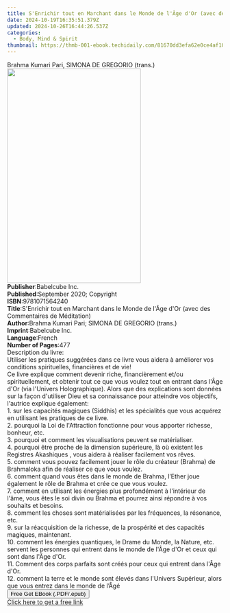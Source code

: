 ```yaml
---
title: S'Enrichir tout en Marchant dans le Monde de l'Âge d'Or (avec des Commentaires de Méditation) | Free Book
date: 2024-10-19T16:35:51.379Z
updated: 2024-10-26T16:44:26.537Z
categories:
  - Body, Mind & Spirit
thumbnail: https://thmb-001-ebook.techidaily.com/81670dd3efa62e0ce4af101a68996ccfd60fc235b3abbe4f0b7184e5ed4b461f.jpg
---
```

<main id="book-container">
  <div class="flex flex-col">
    <div class="book-brief flex-1 py-6 px-4 sm:p-6 md:py-10 md:px-8">
      <!-- brief-->
      <div class="book-brief-main">
        Brahma Kumari Pari, SIMONA DE GREGORIO (trans.)
      </div>
    </div>
    <div
      class="book-meta-info flex-1 grid gap-4 col-start-1 col-end-3 row-start-1 sm:mb-6 sm:grid-cols-4 lg:gap-6 lg:col-start-2 lg:row-end-6 lg:row-span-6 lg:mb-0"
    >
      <div
        class="book-meta-info-left place-content-center mt-4 p-4 text-sm leading-6 col-start-2 col-span-2 dark:text-slate-400"
      >
        <img
          class="w-full h-500 object-cover rounded-lg sm:h-255 sm:col-span-2 lg:col-span-full"
          src="https://img-001-ebook.techidaily.com/9458ae059af14d286091b8ef075fe5f16a381f01d3423765407f504f4e2f37da.jpg"
          alt=""
          width="312"
          height="500"
        />
      </div>
      <div
        class="book-meta-info-right mt-2 col-start-1 row-start-2 col-span-3 self-center"
      >
        <!-- meta data  -->
        <div class="flex flex-col px-4 md:px-8">
          <div class="flex-1">
            <strong>Publisher</strong>:<span class="px-2">Babelcube Inc.</span>
          </div>
          <div class="flex-1">
            <strong>Published</strong>:<span class="px-2"
              >September 2020; Copyright</span
            >
          </div>
          <div class="flex-1">
            <strong>ISBN</strong>:<span class="px-2">9781071564240</span>
          </div>
          <div class="flex-1">
            <strong>Title</strong>:<span class="px-2"
              >S&#39;Enrichir tout en Marchant dans le Monde de l&#39;Âge
              d&#39;Or (avec des Commentaires de Méditation)</span
            >
          </div>
          <div class="flex-1">
            <strong>Author</strong>:<span class="px-2"
              >Brahma Kumari Pari; SIMONA DE GREGORIO (trans.)</span
            >
          </div>
          <div class="flex-1">
            <strong>Imprint</strong>:<span class="px-2">Babelcube Inc.</span>
          </div>
          <div class="flex-1">
            <strong>Language</strong>:<span class="px-2">French</span>
          </div>
          <div class="flex-1">
            <strong>Number of Pages</strong>:<span class="px-2">477</span>
          </div>
        </div>
      </div>
    </div>
    <div class="book-description flex-1 py-6 px-4 sm:p-6 md:py-10 md:px-8">
      <div class="book-description-main">
        <div accordion-content="" id="description">
          Description du livre:<br />Utiliser les pratiques suggérées dans ce
          livre vous aidera à améliorer vos conditions spirituelles, financières
          et de vie!<br />Ce livre explique comment devenir riche,
          financièrement et/ou spirituellement, et obtenir tout ce que vous
          voulez tout en entrant dans l'Âge d'Or (via l'Univers Holographique).
          Alors que des explications sont données sur la façon d'utiliser Dieu
          et sa connaissance pour atteindre vos objectifs, l'autrice explique
          également:<br />1. sur les capacités magiques (Siddhis) et les
          spécialités que vous acquérez en utilisant les pratiques de ce
          livre.<br />2. pourquoi la Loi de l'Attraction fonctionne pour vous
          apporter richesse, bonheur, etc.<br />3. pourquoi et comment les
          visualisations peuvent se matérialiser.<br />4. pourquoi être proche
          de la dimension supérieure, là où existent les Registres Akashiques ,
          vous aidera à réaliser facilement vos rêves.<br />5. comment vous
          pouvez facilement jouer le rôle du créateur (Brahma) de Brahmaloka
          afin de réaliser ce que vous voulez.<br />6. comment quand vous êtes
          dans le monde de Brahma, l’Ether joue également le rôle de Brahma et
          crée ce que vous voulez.<br />7. comment en utilisant les énergies
          plus profondément à l'intérieur de l'âme, vous êtes le soi divin ou
          Brahma et pourrez ainsi répondre à vos souhaits et besoins.<br />8.
          comment les choses sont matérialisées par les fréquences, la
          résonance, etc.<br />9. sur la réacquisition de la richesse, de la
          prospérité et des capacités magiques, maintenant.<br />10. comment les
          énergies quantiques, le Drame du Monde, la Nature, etc. servent les
          personnes qui entrent dans le monde de l'Âge d'Or et ceux qui sont
          dans l'Âge d'Or.<br />11. Comment des corps parfaits sont créés pour
          ceux qui entrent dans l'Âge d'Or.<br />12. comment la terre et le
          monde sont élevés dans l'Univers Supérieur, alors que vous entrez dans
          le monde de l’Âgé
        </div>
        <div class="accordion-fader"></div>
      </div>
    </div>
    <div class="book-excerpts flex-1 py-6 px-4 sm:p-6 md:py-10 md:px-8"></div>
    <div
      class="book-about-author flex-1 py-6 px-4 sm:p-6 md:py-10 md:px-8"
    ></div>
    <div class="book-free-get flex-1 py-6 px-4 sm:p-6 md:py-10 md:px-8">
      <button
        id="btn-free-get"
        class="bg-blue-500 hover:bg-blue-700 text-white font-bold py-2 px-4 rounded"
      >
        Free Get EBook (.PDF/.epub)
      </button>
      <div id="countdown-display" class="px-2 text-lg mt-2"></div>
      <a
        id="free-link"
        class="hidden bg-blue-500 hover:bg-blue-700 text-white font-bold py-2 px-4 rounded"
        href="https://www.ebooks.com/en-us/book/210129560/s-enrichir-tout-en-marchant-dans-le-monde-de-l-ge-d-or-avec-des-commentaires-de-m-ditation/brahma-kumari-pari/"
        target="_blank"
        >Click here to get a free link</a
      >
    </div>
    <script>
      let countdownTime = 0;
      let countdownInterval = null;
      document
        .getElementById('btn-free-get')
        .addEventListener('click', startCountdown);
      function startCountdown() {
        countdownTime = new Date().getTime() + 60000 * 3;
        countdownInterval = setInterval(updateCountdown, 1000);
        document.getElementById('btn-free-get').disabled = true;
        document
          .getElementById('btn-free-get')
          .classList.add('bg-gray-500', 'cursor-not-allowed');
      }
      function updateCountdown() {
        let currentTime = new Date().getTime();
        let timeLeft = countdownTime - currentTime;
        let secondsLeft = Math.floor(timeLeft / 1000);
        document.getElementById('countdown-display').innerHTML =
          `Remaining time: ${secondsLeft} seconds.`;
        if (secondsLeft <= 0) {
          clearInterval(countdownInterval);
          document.getElementById('btn-free-get').classList.add('hidden');
          document.getElementById('free-link').classList.remove('hidden');
          document.getElementById('countdown-display').innerHTML = '';
        }
      }
    </script>
  </div>
</main>

<ins class="adsbygoogle"
      style="display:block"
      data-ad-client="ca-pub-7571918770474297"
      data-ad-slot="8358498916"
      data-ad-format="auto"
      data-full-width-responsive="true"></ins>
    